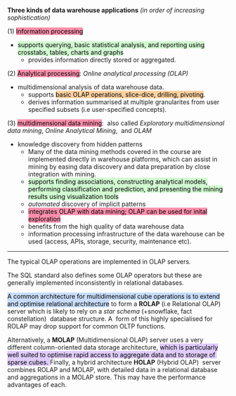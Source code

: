 
**Three kinds of data warehouse applications** _(in order of increasing sophistication)_

(1) <mark style="background: #FF5582A6;">Information processing</mark>

-   <mark style="background: #BBFABBA6;">supports querying, basic statistical analysis, and reporting using crosstabs, tables, charts and graphs</mark>
    -   provides information directly stored or aggregated.

(2) <mark style="background: #FF5582A6;">Analytical processing</mark>: _Online analytical processing (OLAP)_  

-   multidimensional analysis of data warehouse data.
    -   supports <mark style="background: #FFB86CA6;">basic OLAP operations, slice-dice, drilling, pivoting</mark>.
    -   derives information summarised at multiple granularites from user specified subsets (i.e user-specified concepts).

(3) <mark style="background: #FF5582A6;">multidimensional data mining</mark>:  also called _Exploratory multidimensional data mining_, _Online Analytical Mining_,  and _OLAM_  

-   knowledge discovery from hidden patterns
    -   Many of the data mining methods covered in the course are implemented directly in warehouse platforms, which can assist in mining by easing data discovery and data preparation by close integration with mining. 
    -   <mark style="background: #BBFABBA6;">supports finding associations, constructing analytical models, performing classification and prediction, and presenting the mining results using visualization tools</mark>
    -   _automated_ discovery of implicit patterns
    -   <mark style="background: #FF5582A6;">integrates OLAP with data mining; OLAP can be used for inital exploration</mark>
    -   benefits from the high quality of data warehouse data
    -   information processing infrastructure of the data warehouse can be used (access, APIs, storage, security, maintenance etc).

---

The typical OLAP operations are implemented in OLAP servers.

The SQL standard also defines some OLAP operators but these are generally implemented inconsistently in relational databases.

<mark style="background: #ADCCFFA6;">A common architecture for multidimensional cube operations is to extend and optimise relational architecture</mark> to form a **ROLAP** (i.e Relational OLAP) server which is likely to rely on a _star schema_ (+snowflake, fact constellation)  database structure. A  form of this highly specialised for ROLAP may drop support for common OLTP functions.

Alternatively, a **MOLAP** (Multidimensional OLAP) server uses a very different column-oriented data storage architecture, <mark style="background: #D2B3FFA6;">which is particularly well suited to optimise rapid access to aggregate data and to storage of  sparse cubes.
</mark>
Finally, a hybrid architecture **HOLAP** (Hybrid OLAP)  server combines ROLAP and MOLAP, with detailed data in a relational database and aggregations in a MOLAP store. This may have the performance advantages of each.

